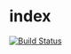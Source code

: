 # index



[![Build Status](https://travis-ci.org/{bgoonz}/{Resources-Orginization-Experiment-Sandbox}.png?branch=master)](https://travis-ci.org/{bgoonz}/{Resources-Orginization-Experiment-Sandbox})


